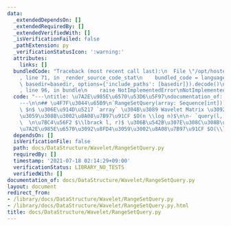 ```yaml
---
data:
  _extendedDependsOn: []
  _extendedRequiredBy: []
  _extendedVerifiedWith: []
  _isVerificationFailed: false
  _pathExtension: py
  _verificationStatusIcon: ':warning:'
  attributes:
    links: []
  bundledCode: "Traceback (most recent call last):\n  File \"/opt/hostedtoolcache/Python/3.9.6/x64/lib/python3.9/site-packages/onlinejudge_verify/documentation/build.py\"\
    , line 71, in _render_source_code_stat\n    bundled_code = language.bundle(stat.path,\
    \ basedir=basedir, options={'include_paths': [basedir]}).decode()\n  File \"/opt/hostedtoolcache/Python/3.9.6/x64/lib/python3.9/site-packages/onlinejudge_verify/languages/python.py\"\
    , line 96, in bundle\n    raise NotImplementedError\nNotImplementedError\n"
  code: "---\ntitle: \u7A2E\u985E\u6570\u53D6\u5F97\ndocumentation_of: //DataStructure/Wavelet/RangeSetQuery.py\n\
    ---\n\n## \u4F7F\u3044\u65B9\n`RangeSetQuery(array: Sequence[int])`\n\u9577\u3055\
    \ $n$ \u306E\u914D\u5217 `array` \u304B\u3089 Wavelet Matrix \u3092\u69CB\u7BC9\
    \u3059\u308B\u3002\u8A08\u7B97\u91CF $O(n \\log n)$\n\n- `query(l, r) -> int`\
    \  \n\u7BC4\u56F2 $\\lbrack l, r)$ \u306B\u542B\u307E\u308C\u308B\u8981\u7D20\u306E\
    \u7A2E\u985E\u6570\u3092\u8FD4\u3059\u3002\u8A08\u7B97\u91CF $O(\\log n)$\n"
  dependsOn: []
  isVerificationFile: false
  path: docs/DataStructure/Wavelet/RangeSetQuery.py
  requiredBy: []
  timestamp: '2021-07-18 02:14:29+09:00'
  verificationStatus: LIBRARY_NO_TESTS
  verifiedWith: []
documentation_of: docs/DataStructure/Wavelet/RangeSetQuery.py
layout: document
redirect_from:
- /library/docs/DataStructure/Wavelet/RangeSetQuery.py
- /library/docs/DataStructure/Wavelet/RangeSetQuery.py.html
title: docs/DataStructure/Wavelet/RangeSetQuery.py
---
```

